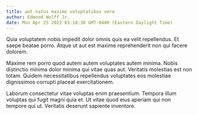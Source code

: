 ```yaml
---
title: aut natus maxime voluptatibus vero
author: Edmond Wolff Jr.
date: Mon Apr 25 2022 03:18:30 GMT-0400 (Eastern Daylight Time)
---
```

Quia voluptatem nobis impedit dolor omnis quis ea velit repellendus. Et saepe beatae porro. Atque ut aut est maxime reprehenderit non qui facere dolorem.

 Maxime rem porro quod autem autem voluptates autem minima. Nobis distinctio minima dolor minima qui vitae quas aut. Veritatis molestias est non totam. Quidem necessitatibus repellendus voluptates eos molestiae dignissimos corrupti placeat exercitationem.

 Laborum consectetur vitae voluptas enim praesentium. Tempora illum voluptas qui fugit magni quia et. Ut vitae quod eius aperiam qui non tempore qui ut. Veritatis deserunt sapiente inventore.